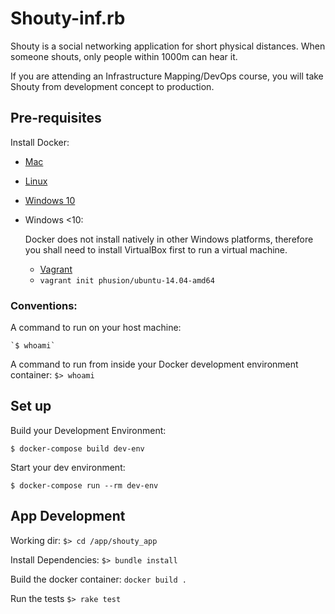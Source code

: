 # Shouty-inf.rb

Shouty is a social networking application for short physical distances.
When someone shouts, only people within 1000m can hear it.

If you are attending an Infrastructure Mapping/DevOps course, you will take Shouty from development concept to production.

## Pre-requisites

Install Docker:
* [Mac](https://download.docker.com/mac/stable/Docker.dmg)
* [Linux](https://docs.docker.com/engine/installation/#supported-platforms)
* [Windows 10](https://download.docker.com/win/stable/InstallDocker.msi)
* Windows <10:

   Docker does not install natively in other Windows platforms, therefore you shall need to install VirtualBox first to run a virtual machine.
   * [Vagrant](https://releases.hashicorp.com/vagrant/1.9.5/vagrant_1.9.5.msi)
   * `vagrant init phusion/ubuntu-14.04-amd64`

### Conventions:
A command to run on your host machine:

    `$ whoami`

A command to run from inside your Docker development environment container:
    `$> whoami`

## Set up

Build your Development Environment:

   `$ docker-compose build dev-env`

Start your dev environment:

   `$ docker-compose run --rm dev-env`

## App Development

Working dir:
   `$> cd /app/shouty_app`

Install Dependencies:
   `$> bundle install`

Build the docker container:
   `docker build .`
   
Run the tests
   `$> rake test`
